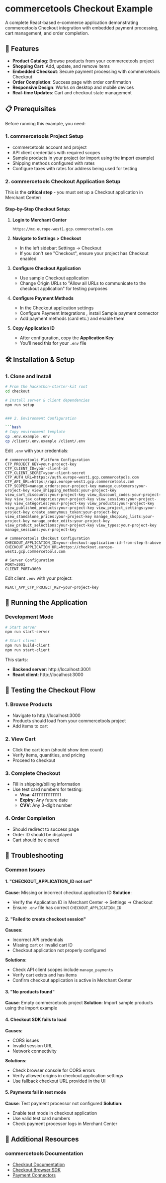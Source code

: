 # commercetools Checkout Example

A complete React-based e-commerce application demonstrating commercetools Checkout integration with embedded payment processing, cart management, and order completion.

## 🚀 Features

- **Product Catalog**: Browse products from your commercetools project
- **Shopping Cart**: Add, update, and remove items
- **Embedded Checkout**: Secure payment processing with commercetools Checkout
- **Order Completion**: Success page with order confirmation
- **Responsive Design**: Works on desktop and mobile devices
- **Real-time Updates**: Cart and checkout state management

## 📋 Prerequisites

Before running this example, you need:

### 1. commercetools Project Setup
- commercetools account and project
- API client credentials with required scopes
- Sample products in your project (or import using the import example)
- Shipping methods configured with rates
- Configure taxes with rates for address being used for testing

### 2. commercetools Checkout Application Setup
This is the **critical step** - you must set up a Checkout application in Merchant Center:

#### Step-by-Step Checkout Setup:

1. **Login to Merchant Center**
   ```
   https://mc.europe-west1.gcp.commercetools.com
   ```

2. **Navigate to Settings > Checkout**
   - In the left sidebar: Settings → Checkout
   - If you don't see "Checkout", ensure your project has Checkout enabled

3. **Configure Checkout Application**
   - Use sample Checkout application 
   - Change Origin URLs to "Allow all URLs to communicate to the checkout application" for testing purposes
  
4. **Configure Payment Methods**
   - In the Checkout application settings
   - Configure Payment Integrations , install Sample payment connector 
   - Add payment methods (card etc.) and enable them

5. **Copy Application ID**
   - After configuration, copy the **Application Key**
   - You'll need this for your `.env` file

## 🛠 Installation & Setup

### 1. Clone and Install

```bash
# From the hackathon-starter-kit root
cd checkout

# Install server & client dependencies
npm run setup


### 2. Environment Configuration

```bash
# Copy environment template
cp .env.example .env
cp /client/.env.example /client/.env
```

Edit `.env` with your credentials:

```env
# commercetools Platform Configuration
CTP_PROJECT_KEY=your-project-key
CTP_CLIENT_ID=your-client-id
CTP_CLIENT_SECRET=your-client-secret
CTP_AUTH_URL=https://auth.europe-west1.gcp.commercetools.com
CTP_API_URL=https://api.europe-west1.gcp.commercetools.com
CTP_SCOPES=manage_orders:your-project-key manage_customers:your-project-key view_shipping_methods:your-project-key view_cart_discounts:your-project-key view_discount_codes:your-project-key view_tax_categories:your-project-key view_sessions:your-project-key view_categories:your-project-key view_products:your-project-key view_published_products:your-project-key view_project_settings:your-project-key create_anonymous_token:your-project-key view_standalone_prices:your-project-key manage_shopping_lists:your-project-key manage_order_edits:your-project-key view_product_selections:your-project-key view_types:your-project-key manage_sessions:your-project-key

# commercetools Checkout Configuration
CHECKOUT_APPLICATION_ID=your-checkout-application-id-from-step-5-above
CHECKOUT_APPLICATION_URL=https://checkout.europe-west1.gcp.commercetools.com

# Server Configuration
PORT=3001
CLIENT_PORT=3000
```

Edit client `.env` with your project:

```env
REACT_APP_CTP_PROJECT_KEY=your-project-key
```


## 🎯 Running the Application

### Development Mode

```bash
# Start server
npm run start-server
```

```bash
# Start client
npm run build-client
npm run start-client
```

This starts:
- **Backend server**: http://localhost:3001
- **React client**: http://localhost:3000


## 🧪 Testing the Checkout Flow

### 1. Browse Products
- Navigate to http://localhost:3000
- Products should load from your commercetools project
- Add items to cart

### 2. View Cart
- Click the cart icon (should show item count)
- Verify items, quantities, and pricing
- Proceed to checkout

### 3. Complete Checkout
- Fill in shipping/billing information
- Use test card numbers for testing:
  - **Visa**: 4111111111111111
  - **Expiry**: Any future date
  - **CVV**: Any 3-digit number

### 4. Order Completion
- Should redirect to success page
- Order ID should be displayed
- Cart should be cleared

## 🚨 Troubleshooting

### Common Issues

#### 1. "CHECKOUT_APPLICATION_ID not set"
**Cause**: Missing or incorrect checkout application ID
**Solution**:
- Verify the Application ID in Merchant Center → Settings → Checkout
- Ensure `.env` file has correct `CHECKOUT_APPLICATION_ID`

#### 2. "Failed to create checkout session"
**Causes**:
- Incorrect API credentials
- Missing cart or invalid cart ID
- Checkout application not properly configured

**Solutions**:
- Check API client scopes include `manage_payments`
- Verify cart exists and has items
- Confirm checkout application is active in Merchant Center

#### 3. "No products found"
**Cause**: Empty commercetools project
**Solution**: Import sample products using the import example

#### 4. Checkout SDK fails to load
**Causes**:
- CORS issues
- Invalid session URL
- Network connectivity

**Solutions**:
- Check browser console for CORS errors
- Verify allowed origins in checkout application settings
- Use fallback checkout URL provided in the UI

#### 5. Payments fail in test mode
**Cause**: Test payment processor not configured
**Solution**:
- Enable test mode in checkout application
- Use valid test card numbers
- Check payment processor logs in Merchant Center


## 📖 Additional Resources

### commercetools Documentation
- [Checkout Documentation](https://docs.commercetools.com/checkout)
- [Checkout Browser SDK](https://docs.commercetools.com/checkout/browser-sdk)
- [Payment Connectors](https://docs.commercetools.com/checkout/connectors-and-applications)